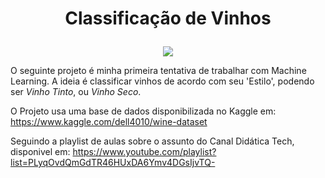 # <p align="center">Classificação de Vinhos </p>

<p align="center">
  <img src="https://images.vexels.com/media/users/3/137129/isolated/preview/f8bf3906420d774a87858d7f59f60156-copo-de-garrafa-de-vinho-by-vexels.png">
    </p>
    
O seguinte projeto é minha primeira tentativa de trabalhar com Machine Learning. A ideia é classificar vinhos de acordo com seu 'Estilo', podendo ser *Vinho Tinto*, ou *Vinho Seco*.

O Projeto usa uma base de dados disponibilizada no Kaggle em: https://www.kaggle.com/dell4010/wine-dataset

Seguindo a playlist de aulas sobre o assunto do Canal Didática Tech, disponivel em: https://www.youtube.com/playlist?list=PLyqOvdQmGdTR46HUxDA6Ymv4DGsIjvTQ-
